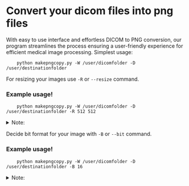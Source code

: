 # Convert your dicom files into png files
With easy to use interface and effortless DICOM to PNG conversion, our program streamlines the process ensuring a user-friendly experience for efficient medical image processing.
Simplest usage:
```
    python makepngcopy.py -W /user/dicomfolder -D /user/destinationfolder
```

For resizing your images use `-R` or `--resize` command.

### Example usage!
```
    python makepngcopy.py -W /user/dicomfolder -D /user/destinationfolder -R 512 512
```
<details>
<summary>Note:</summary>
Requires 2 arguments. X value and Y value
</details>

Decide bit format for your image with `-B` or `--bit` command.
### Example usage!
```
    python makepngcopy.py -W /user/dicomfolder -D /user/destinationfolder -B 16
```
<details>
<summary>Note:</summary>
    Only 8 bit grayscale, 16 bit grayscale and 24 bit RGB is available.
    Default bit format is 24 RGB. 
    Updates will be made to the application.
</details>